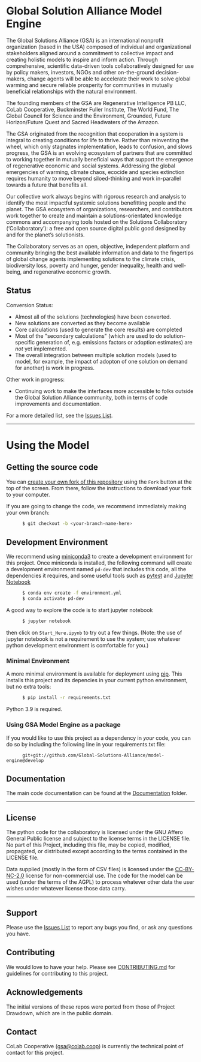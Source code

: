 # Global Solution Alliance Model Engine

The Global Solutions Alliance (GSA) is an international nonprofit organization (based in the USA) composed of individual and organizational stakeholders aligned around a commitment to collective impact and creating holistic models to inspire and inform action. Through comprehensive, scientific data-driven tools collaboratively designed for use by policy makers, investors, NGOs and other on-the-ground decision-makers, change agents will be able to accelerate their work to solve global warming and secure reliable prosperity for communities in mutually beneficial relationships with the natural environment. 

The founding members of the GSA are Regenerative Intelligence PB LLC, CoLab Cooperative, Buckminster Fuller Institute, The World Fund, The Global Council for Science and the Environment, Grounded, Future Horizon/Future Quest and Sacred Headwaters of the Amazon.

The GSA originated from the recognition that cooperation in a system is integral to creating conditions for life to thrive. Rather than reinventing the wheel, which only stagnates implementation, leads to confusion, and slows progress, the GSA is an evolving ecosystem of partners that are committed to working together in mutually beneficial ways that support the emergence of regenerative economic and social systems. Addressing the global emergencies of warming, climate chaos, ecocide and species extinction requires humanity to move beyond siloed-thinking and work in-parallel towards a future that benefits all. 

Our collective work always begins with rigorous research and analysis to identify the most impactful systemic solutions benefitting people and the planet. The GSA ecosystem of organizations, researchers, and contributors work together to create and maintain a solutions-orientated knowledge commons and accompanying tools hosted on the Solutions Collaboratory (‘Collaboratory’): a free and open source digital public good designed by and for the planet’s solutionists. 

The Collaboratory serves as an open, objective, independent platform and community bringing the best available information and data to the fingertips of global change agents implementing solutions to the climate crisis, biodiversity loss, poverty and hunger, gender inequality, health and well-being, and regenerative economic growth.  

## Status

Conversion Status:
  * Almost all of the solutions (technologies) have been converted.
  * New solutions are converted as they become available
  * Core calculations (used to generate the core results) are completed
  * Most of the "secondary calculations" (which are used to do solution-specific generation of, e.g. emissions factors or adoption estimates) are _not_ yet implemented.
  * The overall integration between multiple solution models (used to model, for example, the impact of adopton of one solution on demand for another) is work in progress.

Other work in progress:
  * Continuing work to make the interfaces more accessible to folks outside the Global Solution Alliance community, both in terms of code improvements and documentation.

For a more detailed list, see the [Issues List](https://github.com/Global-Solutions-Alliance/model-engine/issues).

---
# Using the Model

## Getting the source code


You can [create your own fork of this repository](https://docs.github.com/en/get-started/quickstart/fork-a-repo)
using the `Fork` button at the top of the screen.  From there, follow the instructions to download your fork to your computer.


If you are going to change the code, we recommend immediately making your own branch:
```sh
      $ git checkout -b <your-branch-name-here>
```


## Development Environment

We recommend using [miniconda3](https://docs.conda.io/en/latest/miniconda.html) to create a development environment for this project.
Once miniconda is installed, the following command will create a development environment named `pd-dev` that includes this code, all the
dependencies it requires, and some useful tools such as [pytest](https://pytest.org) and [Jupyter Notebook](https://jupyter-notebook.readthedocs.io/en/stable/)

```sh
      $ conda env create -f environment.yml
      $ conda activate pd-dev
```

A good way to explore the code is to start jupyter notebook

```sh
      $ jupyter notebook
```

then click on `Start_Here.ipynb` to try out a few things.   (Note: the use of jupyter notebook is not a requirement to use the system; use whatever python
development environment is comfortable for you.)

### Minimal Environment

A more minimal environment is available for deployment using [pip](https://pip.pypa.io/en/stable/user_guide/).  This installs this project and its depencies in your current python environment, but no extra tools:

```sh
      $ pip install -r requirements.txt
```

Python 3.9 is required.


### Using GSA Model Engine as a package

If you would like to use this project as a dependency in _your_ code, you can do so by including the following line in your requirements.txt file:

```
      git+git://github.com/Global-Solutions-Alliance/model-engine@develop
```


## Documentation

The main code documentation can be found at the [Documentation](https://github.com/Global-Solutions-Alliance/model-engine/tree/develop/Documentation) folder.

---

## License

The python code for the collaboratory is licensed under the GNU Affero General Public license and subject to the license terms in the LICENSE file. No part of this Project, including this file, may be copied, modified, propagated, or distributed except according to the terms contained in the LICENSE file.

Data supplied (mostly in the form of CSV files) is licensed under the [CC-BY-NC-2.0](https://creativecommons.org/licenses/by-nc/2.0/) license for non-commercial use. The code for the model can be used (under the terms of the AGPL) to process whatever other data the user wishes under whatever license those data carry.

---

## Support
Please use the [Issues List](https://github.com/Global-Solutions-Alliance/model-engine/issues) to report any bugs you find, or ask any
questions you have.


## Contributing
We would love to have your help.
Please see [CONTRIBUTING.md](https://github.com/Global-Solutions-Alliance/model-engine/blob/develop/CONTRIBUTING.md) for guidelines for contributing to this project.

## Acknowledgements

The initial versions of these repos were ported from those of Project Drawdown, which are in the public domain.

## Contact

CoLab Cooperative (gsa@colab.coop) is currently the technical point of contact for this project.

